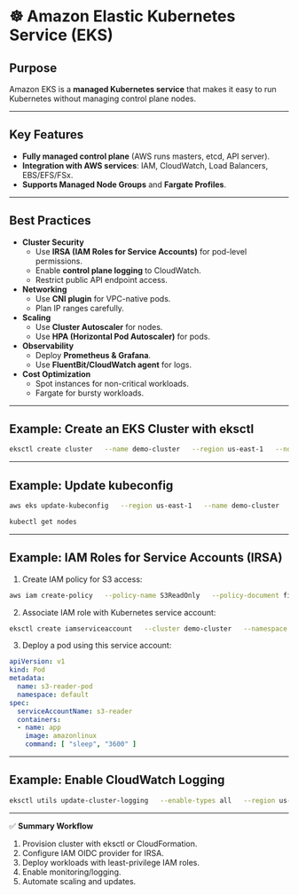 # ☸️ Amazon Elastic Kubernetes Service (EKS)

## Purpose
Amazon EKS is a **managed Kubernetes service** that makes it easy to run Kubernetes without managing control plane nodes.

---

## Key Features
- **Fully managed control plane** (AWS runs masters, etcd, API server).  
- **Integration with AWS services**: IAM, CloudWatch, Load Balancers, EBS/EFS/FSx.  
- **Supports Managed Node Groups** and **Fargate Profiles**.  

---

## Best Practices
- **Cluster Security**
  - Use **IRSA (IAM Roles for Service Accounts)** for pod-level permissions.  
  - Enable **control plane logging** to CloudWatch.  
  - Restrict public API endpoint access.  
- **Networking**
  - Use **CNI plugin** for VPC-native pods.  
  - Plan IP ranges carefully.  
- **Scaling**
  - Use **Cluster Autoscaler** for nodes.  
  - Use **HPA (Horizontal Pod Autoscaler)** for pods.  
- **Observability**
  - Deploy **Prometheus & Grafana**.  
  - Use **FluentBit/CloudWatch agent** for logs.  
- **Cost Optimization**
  - Spot instances for non-critical workloads.  
  - Fargate for bursty workloads.  

---

## Example: Create an EKS Cluster with eksctl

```bash
eksctl create cluster   --name demo-cluster   --region us-east-1   --nodegroup-name standard-workers   --node-type t3.medium   --nodes 3
```

---

## Example: Update kubeconfig

```bash
aws eks update-kubeconfig   --region us-east-1   --name demo-cluster

kubectl get nodes
```

---

## Example: IAM Roles for Service Accounts (IRSA)

1. Create IAM policy for S3 access:
```bash
aws iam create-policy   --policy-name S3ReadOnly   --policy-document file://s3-readonly-policy.json
```

2. Associate IAM role with Kubernetes service account:
```bash
eksctl create iamserviceaccount   --cluster demo-cluster   --namespace default   --name s3-reader   --attach-policy-arn arn:aws:iam::123456789012:policy/S3ReadOnly   --approve
```

3. Deploy a pod using this service account:
```yaml
apiVersion: v1
kind: Pod
metadata:
  name: s3-reader-pod
  namespace: default
spec:
  serviceAccountName: s3-reader
  containers:
  - name: app
    image: amazonlinux
    command: [ "sleep", "3600" ]
```

---

## Example: Enable CloudWatch Logging

```bash
eksctl utils update-cluster-logging   --enable-types all   --region us-east-1   --cluster demo-cluster   --approve
```

---

✅ **Summary Workflow**  
1. Provision cluster with eksctl or CloudFormation.  
2. Configure IAM OIDC provider for IRSA.  
3. Deploy workloads with least-privilege IAM roles.  
4. Enable monitoring/logging.  
5. Automate scaling and updates.  
